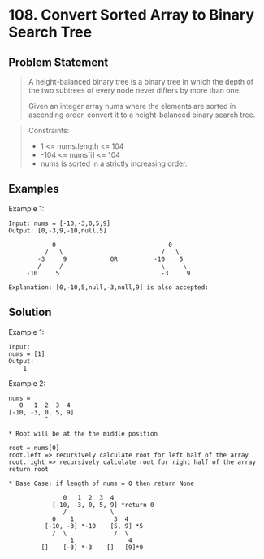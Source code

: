 # 108. Convert Sorted Array to Binary Search Tree

## Problem Statement

> A height-balanced binary tree is a binary tree in which the depth of the two subtrees of every node never differs by more than one.
>
> Given an integer array nums where the elements are sorted in ascending order, convert it to a height-balanced binary search tree.

> Constraints:
>
> - 1 <= nums.length <= 104
> - -104 <= nums[i] <= 104
> - nums is sorted in a strictly increasing order.

## Examples

Example 1:

```
Input: nums = [-10,-3,0,5,9]
Output: [0,-3,9,-10,null,5]

            0                               0
          /   \                           /   \
        -3     9            OR          -10    5
        /     /                           \     \
     -10     5                            -3     9

Explanation: [0,-10,5,null,-3,null,9] is also accepted:
```

## Solution

Example 1:

```
Input:
nums = [1]
Output:
    1
```

Example 2:

```
nums =
   0   1  2  3  4
[-10, -3, 0, 5, 9]
          ^

* Root will be at the the middle position

root = nums[0]
root.left => recursively calculate root for left half of the array
root.right => recursively calculate root for right half of the array
return root

* Base Case: if length of nums = 0 then return None

               0   1  2  3  4
            [-10, -3, 0, 5, 9] *return 0
               /            \
            0    1           3  4
          [-10, -3] *-10    [5, 9] *5
            /  \             /  \
                 1               4
         []    [-3] *-3    []   [9]*9
```
